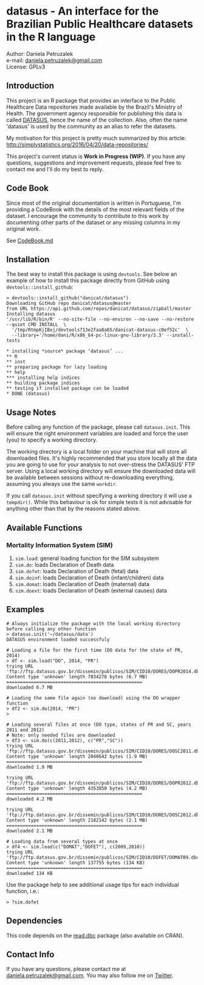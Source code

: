 # datasus - An interface for the Brazilian Public Healthcare datasets in the R language

Author: Daniela Petruzalek  
e-mail: daniela.petruzalek@gmail.com  
License: GPLv3

## Introduction

This project is an R package that provides an interface to the Public Healthcare Data repositories made available by the Brazil's Ministry of Health. The government agency responsible for publishing this data is called [DATASUS](http://datasus.saude.gov.br/), hence the name of the collection. Also, often the name 'datasus' is used by the community as an alias to refer the datasets.

My motivation for this project is pretty much summarized by this article: http://simplystatistics.org/2016/04/20/data-repositories/

This project's current status is **Work in Progress (WIP)**. If you have any questions, suggestions and improvement requests, please feel free to contact me and I'll do my best to reply.

## Code Book

Since most of the original documentation is written in Portuguese, I'm providing a CodeBook with the details of the most relevant fields of the dataset. I encourage the community to contribute to this work by documenting other parts of the dataset or any missing columns in my original work.

See [CodeBook.md](/inst/CodeBook.md)

## Installation

The best way to install this package is using `devtools`. See below an example of how to install this package directly from GitHub using `devtools::install_github`:

    > devtools::install_github("danicat/datasus")
    Downloading GitHub repo danicat/datasus@master
    from URL https://api.github.com/repos/danicat/datasus/zipball/master
    Installing datasus
    '/usr/lib/R/bin/R' --no-site-file --no-environ --no-save --no-restore --quiet CMD INSTALL  \
      '/tmp/RtmpKjIBxj/devtools713e2faa8a65/danicat-datasus-c0ef52c'  \
      --library='/home/dani/R/x86_64-pc-linux-gnu-library/3.3' --install-tests 
    
    * installing *source* package ‘datasus’ ...
    ** R
    ** inst
    ** preparing package for lazy loading
    ** help
    *** installing help indices
    ** building package indices
    ** testing if installed package can be loaded
    * DONE (datasus)

## Usage Notes

Before calling any function of the package, please call `datasus.init`. This will ensure the right environment variables are loaded and force the user (you) to specify a working directory.

The working directory is a local folder on your machine that will store all downloaded files. It's highly recommended that you store locally all the data you are going to use for your analysis to not over-stress the DATASUS' FTP server. Using a local working directory will ensure the downloaded data will be available between sessions without re-downloading everything, assuming you always use the same `workdir`.

If you call `datasus.init` without specifying a working directory it will use a `tempdir()`. While this behaviour is ok for simple tests it is not advisable for anything other than that by the reasons stated above.

## Available Functions

### Mortality Information System (SIM)

1. `sim.load`: general loading function for the SIM subsystem
2. `sim.do`: loads Declaration of Death data
3. `sim.dofet`: loads Declaration of Death (fetal) data
4. `sim.doinf`: loads Declaration of Death (infant/children) data
5. `sim.domat`: loads Declaration of Death (maternal) data
6. `sim.doext`: loads Declaration of Death (external causes) data

## Examples

    # Always initialize the package with the local working directory before calling any other function
    > datasus.init('~/datasus/data')
    DATASUS environment loaded successfuly
    
    # Loading a file for the first time (DO data for the state of PR, 2014)
    > df <- sim.load("DO", 2014, "PR")
    trying URL 'ftp://ftp.datasus.gov.br/dissemin/publicos/SIM/CID10/DORES/DOPR2014.dbc'
    Content type 'unknown' length 7034278 bytes (6.7 MB)
    ==================================================
    downloaded 6.7 MB
    
    # Loading the same file again (no download) using the DO wrapper function
    > df2 <- sim.do(2014, "PR")
    > 
    
    # Loading several files at once (DO type, states of PR and SC, years 2011 and 2012)
    # Note: only needed files are downloaded
    > df3 <- sim.do(c(2011,2012), c("PR","SC"))
    trying URL 'ftp://ftp.datasus.gov.br/dissemin/publicos/SIM/CID10/DORES/DOSC2011.dbc'
    Content type 'unknown' length 2040642 bytes (1.9 MB)
    ==================================================
    downloaded 1.9 MB
    
    trying URL 'ftp://ftp.datasus.gov.br/dissemin/publicos/SIM/CID10/DORES/DOPR2012.dbc'
    Content type 'unknown' length 4353850 bytes (4.2 MB)
    ==================================================
    downloaded 4.2 MB
    
    trying URL 'ftp://ftp.datasus.gov.br/dissemin/publicos/SIM/CID10/DORES/DOSC2012.dbc'
    Content type 'unknown' length 2182142 bytes (2.1 MB)
    ==================================================
    downloaded 2.1 MB
    
    # Loading data from several types at once
    > df4 <- sim.load(c("DOMAT","DOFET"), c(2009,2010))
    trying URL 'ftp://ftp.datasus.gov.br/dissemin/publicos/SIM/CID10/DOFET/DOMAT09.dbc'
    Content type 'unknown' length 137755 bytes (134 KB)
    ==================================================
    downloaded 134 KB
    
Use the package help to see additional usage tips for each individual function, i.e.:

    > ?sim.dofet

## Dependencies

This code depends on the [read.dbc](https://github.com/danicat) package (also available on CRAN).

## Contact Info

If you have any questions, please contact me at daniela.petruzalek@gmail.com. You may also follow me on [Twitter](https://twitter.com/danicat83).

